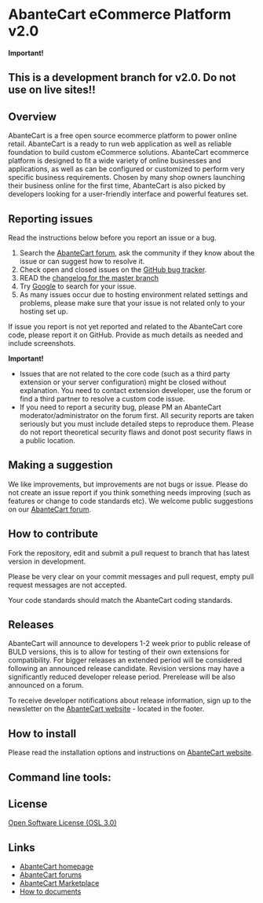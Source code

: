 
# AbanteCart eCommerce Platform v2.0

**Important!**
## This is a development branch for v2.0. Do not use on live sites!!

## Overview

AbanteCart is a free open source ecommerce platform to power online retail. AbanteCart is a ready to run web application as well as reliable foundation to build custom eCommerce solutions. 
AbanteCart ecommerce platform is designed to fit a wide variety of online businesses and applications, as well as can be configured or customized to perform very specific business requirements. Chosen by many shop owners launching their business online for the first time, AbanteCart is also picked by developers looking for a user-friendly interface and powerful features set. 

## Reporting issues

Read the instructions below before you report an issue or a bug.

 1. Search the [AbanteCart forum](http://forum.abantecart.com), ask the community if they know about the issue or can suggest how to resolve it.
 2. Check open and closed issues on the [GitHub bug tracker](https://github.com/abantecart/abantecart-src/issues).
 3. READ the [changelog for the master branch](https://github.com/abantecart/abantecart-src/blob/master/release_notes.txt)
 4. Try [Google](http://www.google.com) to search for your issue.
 5. As many issues occur due to hosting environment related settings and problems, please make sure that your issue is not related only  to your hosting set up. 

If issue you report is not yet reported and related to the AbanteCart core code, please report it on GitHub. Provide as much details as needed and include screenshots.

**Important!**
- Issues that are not related to the core code (such as a third party extension or your server configuration) might be closed without explanation. You need to contact extension developer, use the forum or find a third partner to resolve a custom code issue.
- If you need to report a security bug, please PM an AbanteCart moderator/administrator on the forum first. All security reports are taken seriously but you must include detailed steps to reproduce them. Please do not report theoretical security flaws and donot post security flaws in a public location.

## Making a suggestion

We like improvements, but improvements are not bugs or issue. Please do not create an issue report if you think something needs improving (such as features or change to code standards etc).
We welcome public suggestions on our [AbanteCart forum](http://forum.abantecart.com).

## How to contribute

Fork the repository, edit and submit a pull request to branch that has latest version in development.

Please be very clear on your commit messages and pull request, empty pull request messages are not accepted.

Your code standards should match the AbanteCart coding standards. 

## Releases

AbanteCart will announce to developers 1-2 week prior to public release of BULD versions, this is to allow for testing of their own extensions for compatibility. For bigger releases an extended period will be considered following an announced release candidate. Revision versions may have a significantly reduced developer release period.
Prerelease will be also announced on a forum.

To receive developer notifications about release information, sign up to the newsletter on the [AbanteCart website](http://www.AbanteCart.com) - located in the footer. 

## How to install

Please read the installation options and instructions on [AbanteCart website](http://www.abantecart.com/ecommerce-getting-started).

## Command line tools:


## License

[Open Software License (OSL 3.0)](https://github.com/abantecart/abantecart-src/blob/master/LICENSE.txt)

## Links

- [AbanteCart homepage](http://www.abantecart.com/)
- [AbanteCart forums](http://forum.abantecart.com/)
- [AbanteCart Marketplace](http://marketplace.abantecart.com/)
- [How to documents](http://docs.abantecart.com/)
